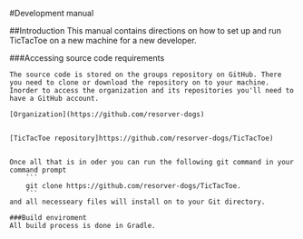#Development manual

##Introduction
	This manual contains directions on how to set up and run TicTacToe on a new machine for a new developer.

###Accessing source code requirements
	
	The source code is stored on the groups repository on GitHub. There you need to clone or download the repository on to your machine. 
	Inorder to access the organization and its repositories you'll need to have a GitHub account. 

	[Organization](https://github.com/resorver-dogs)


	[TicTacToe repository]https://github.com/resorver-dogs/TicTacToe)


	Once all that is in oder you can run the following git command in your command prompt
		```
		git clone https://github.com/resorver-dogs/TicTacToe.
		```
	and all necesseary files will install on to your Git directory.

	###Build enviroment
	All build process is done in Gradle.

